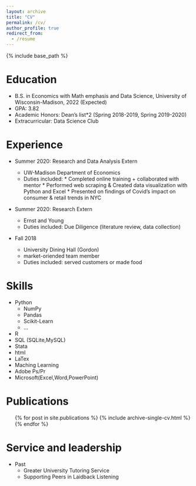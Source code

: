 ```yaml
---
layout: archive
title: "CV"
permalink: /cv/
author_profile: true
redirect_from:
  - /resume
---
```


{% include base_path %}

Education
======
* B.S. in Economics with Math emphasis and Data Science, University of Wisconsin-Madison, 2022 (Expected)
* GPA: 3.82
* Academic Honors: Dean’s list*2 (Spring 2018-2019, Spring 2019-2020)
* Extracurricular: Data Science Club

Experience
======
* Summer 2020: Research and Data Analysis Extern
  * UW-Madison Department of Economics
  * Duties included: 
        * Completed online training + collaborated with mentor
        * Performed web scraping & Created data visualization with Python and Excel
        * Presented on findings of Covid’s impact on consumer & retail trends in NYC

* Summer 2020: Research Extern
  * Ernst and Young 
  * Duties included: Due Diligence (literature review, data collection)
  
* Fall 2018
  * University Dining Hall (Gordon)
  * market-oriended team member
  * Duties included: served customers or made food
  
Skills
======
* Python
  * NumPy
  * Pandas
  * Scikit-Learn
  * ...
* R
* SQL (SQLite,MySQL)
* Stata
* html
* LaTex
* Maching Learning
* Adobe Ps/Pr
* Microsoft(Excel,Word,PowerPoint)

Publications
======
  <ul>{% for post in site.publications %}
    {% include archive-single-cv.html %}
  {% endfor %}</ul>
  
Service and leadership
======
* Past
  * Greater University Tutoring Service
  * Supporting Peers in Laidback Listening

